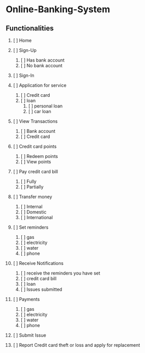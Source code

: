 # Online-Banking-System

## Functionalities
1. [ ] Home

2. [ ] Sign-Up
   1. [ ] Has bank account
   2. [ ] No bank account

3. [ ] Sign-In

4. [ ] Application for service
   1. [ ] Credit card
   2. [ ] loan 
      1. [ ] personal loan
      2. [ ] car loan

5. [ ] View Transactions
   1. [ ] Bank account
   2. [ ] Credit card
  
6. [ ] Credit card points
   1. [ ] Redeem points
   2. [ ] View points

7. [ ] Pay credit card bill
   1. [ ] Fully
   2. [ ] Partially

8. [ ] Transfer money
    1. [ ] Internal
    2. [ ] Domestic
    3. [ ] International

9. [ ] Set reminders
    1. [ ] gas
    2. [ ] electricity
    3. [ ] water
    4. [ ] phone

10. [ ] Receive Notifications
    1. [ ] receive the reminders you have set
    2. [ ] credit card bill
    3. [ ] loan 
    4. [ ] Issues submitted

11. [ ] Payments
    1. [ ] gas
    2. [ ] electricity
    3. [ ] water
    4. [ ] phone
    
12. [ ] Submit Issue

13. [ ] Report Credit card theft or loss and apply for replacement



